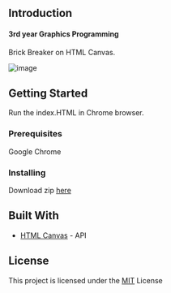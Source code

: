 ## Introduction       
#### 3rd year Graphics Programming            
Brick Breaker on HTML Canvas.

![image](https://user-images.githubusercontent.com/9217947/41088530-0a58e474-6a40-11e8-9d9b-df9ae3ac68a4.PNG)           

## Getting Started

Run the index.HTML in Chrome browser.

### Prerequisites

Google Chrome

### Installing

Download zip [here]()

## Built With

* [HTML Canvas](https://developer.mozilla.org/kab/docs/Web/API/Canvas_API) - API


## License

This project is licensed under the [MIT](https://github.com/seanJosephFitzpatrick/graphicsProject/blob/master/LICENSE) License


